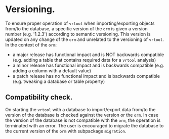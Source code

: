 # Versioning.

To ensure proper operation of `vrtool` when importing/exporting objects from/to the database, a specific version of the `orm` is given a version number (e.g. '1.2.3') according to semantic versioning. This version is updated on any change of the `orm` and unrelated to the versioning of `vrtool`.
In the context of the `orm`:
* a major release has functional impact and is NOT backwards compatible (e.g. adding a table that contains required data for a `vrtool` analysis)
* a minor release has functional impact and is backwards compatible (e.g. adding a column with a default value)
* a patch release has no functional impact and is backwards compatible (e.g. tweaking a database or table property)

## Compatibility check.
On starting the `vrtool` with a database to import/export data from/to the version of the database is checked against the version or the `orm`.
In case the version of the database is not compatible with the `orm`, the operation is terminated with an error. The user is encouraged to migrate the database to the current version of the `orm` with subpackage `migration`.
